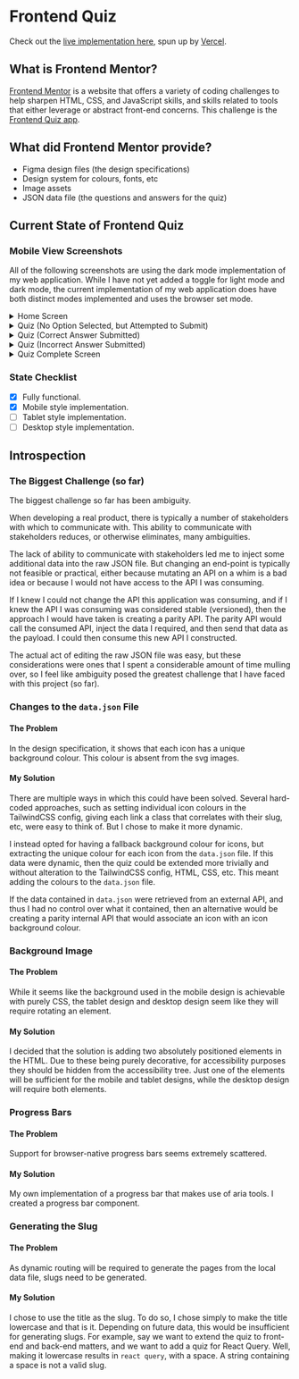 # Frontend Quiz

Check out the [live implementation here](https://frontend-quiz-rickydodd.vercel.app/), spun up by [Vercel](https://vercel.com/).

## What is Frontend Mentor?

[Frontend Mentor](https://www.frontendmentor.io/) is a website that offers a variety of coding challenges to help sharpen HTML, CSS, and JavaScript skills, and skills related to tools that either leverage or abstract front-end concerns. This challenge is the [Frontend Quiz app](https://www.frontendmentor.io/challenges/frontend-quiz-app-BE7xkzXQnU).

## What did Frontend Mentor provide?

- Figma design files (the design specifications)
- Design system for colours, fonts, etc
- Image assets
- JSON data file (the questions and answers for the quiz)

## Current State of Frontend Quiz

### Mobile View Screenshots

All of the following screenshots are using the dark mode implementation of my web application. While I have not yet added a toggle for light mode and dark mode, the current implementation of my web application does have both distinct modes implemented and uses the browser set mode.

<details>
<summary>Home Screen</summary>
<img src="./assets/home_mobile.png" alt="Mobile view of home screen implementation" />
</details>

<details>
<summary>Quiz (No Option Selected, but Attempted to Submit)</summary>
<img src="./assets/quiz_no_option_selected.png" alt="Mobile view of quiz screen implementation with no answer selected and an attempt to submit no answer">
</details>

<details>
<summary>Quiz (Correct Answer Submitted)</summary>
<img src="./assets/quiz_correct_answer_mobile.png" alt="Mobile view of quiz screen implementation with correct answer selected">
</details>

<details>
<summary>Quiz (Incorrect Answer Submitted)</summary>
<img src="./assets/quiz_incorrect_answer_mobile.png" alt="Mobile view of quiz screen implementation with incorrect answer selected">
</details>

<details>
<summary>Quiz Complete Screen</summary>
<img src="./assets/quiz_complete_mobile.png" alt="Mobile view of quiz completion screen, with a score of 9 out of 10 in the HTML quiz category">
</details>

### State Checklist

- [x] Fully functional.
- [x] Mobile style implementation.
- [ ] Tablet style implementation.
- [ ] Desktop style implementation.

## Introspection

### The Biggest Challenge (so far)

The biggest challenge so far has been ambiguity.

When developing a real product, there is typically a number of stakeholders with which to communicate with. This ability to communicate with stakeholders reduces, or otherwise eliminates, many ambiguities.

The lack of ability to communicate with stakeholders led me to inject some additional data into the raw JSON file. But changing an end-point is typically not feasible or practical, either because mutating an API on a whim is a bad idea or because I would not have access to the API I was consuming.

If I knew I could not change the API this application was consuming, and if I knew the API I was consuming was considered stable (versioned), then the approach I would have taken is creating a parity API. The parity API would call the consumed API, inject the data I required, and then send that data as the payload. I could then consume this new API I constructed.

The actual act of editing the raw JSON file was easy, but these considerations were ones that I spent a considerable amount of time mulling over, so I feel like ambiguity posed the greatest challenge that I have faced with this project (so far).

### Changes to the `data.json` File

#### The Problem

In the design specification, it shows that each icon has a unique background colour. This colour is absent from the svg images.

#### My Solution

There are multiple ways in which this could have been solved. Several hard-coded approaches, such as setting individual icon colours in the TailwindCSS config, giving each link a class that correlates with their slug, etc, were easy to think of. But I chose to make it more dynamic.

I instead opted for having a fallback background colour for icons, but extracting the unique colour for each icon from the `data.json` file. If this data were dynamic, then the quiz could be extended more trivially and without alteration to the TailwindCSS config, HTML, CSS, etc. This meant adding the colours to the `data.json` file.

If the data contained in `data.json` were retrieved from an external API, and thus I had no control over what it contained, then an alternative would be creating a parity internal API that would associate an icon with an icon background colour.

### Background Image

#### The Problem

While it seems like the background used in the mobile design is achievable with purely CSS, the tablet design and desktop design seem like they will require rotating an element.

#### My Solution

I decided that the solution is adding two absolutely positioned elements in the HTML. Due to these being purely decorative, for accessibility purposes they should be hidden from the accessibility tree. Just one of the elements will be sufficient for the mobile and tablet designs, while the desktop design will require both elements.

### Progress Bars

#### The Problem

Support for browser-native progress bars seems extremely scattered.

#### My Solution

My own implementation of a progress bar that makes use of aria tools. I created a progress bar component.

### Generating the Slug

#### The Problem

As dynamic routing will be required to generate the pages from the local data file, slugs need to be generated.

#### My Solution

I chose to use the title as the slug. To do so, I chose simply to make the title lowercase and that is it. Depending on future data, this would be insufficient for generating slugs. For example, say we want to extend the quiz to front-end and back-end matters, and we want to add a quiz for React Query. Well, making it lowercase results in `react query`, with a space. A string containing a space is not a valid slug.
